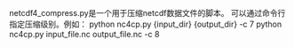 netcdf4_compress.py是一个用于压缩netcdf数据文件的脚本。
可以通过命令行指定压缩级别。例如：
python nc4cp.py {input_dir} {output_dir} -c 7
python nc4cp.py input_file.nc output_file.nc -c 8

